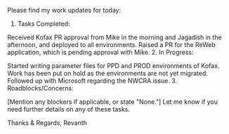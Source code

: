 Please find my work updates for today:

1. Tasks Completed:

Received Kofax PR approval from Mike in the morning and Jagadish in the afternoon, and deployed to all environments.
Raised a PR for the ReWeb application, which is pending approval with Mike.
2. In Progress:

Started writing parameter files for PPD and PROD environments of Kofax. Work has been put on hold as the environments are not yet migrated.
Followed up with Microsoft regarding the NWCRA issue.
3. Roadblocks/Concerns:

[Mention any blockers if applicable, or state "None."]
Let me know if you need further details on any of these tasks.

Thanks & Regards,
Revanth

